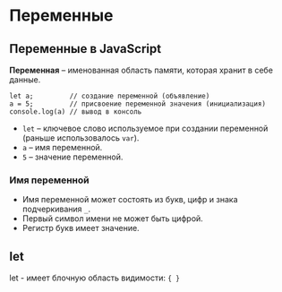 # Переменные
## Переменные в JavaScript

**Переменная** &ndash; именованная область памяти, которая хранит в себе данные.

    let a;         // создание переменной (объявление)
    a = 5;         // присвоение переменной значения (инициализация)
    console.log(a) // вывод в консоль

* `let` &ndash; ключевое слово используемое при создании переменной (раньше использовалось `var`).
* `a`   &ndash; имя переменной.
* `5`   &ndash; значение переменной.

### Имя переменной
* Имя переменной может состоять из букв, цифр и знака подчеркивания `_`.
* Первый символ имени не может быть цифрой.
* Регистр букв имеет значение.

## let
let - имеет блочную область видимости: `{ }`
